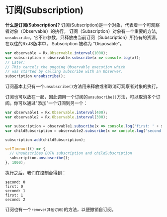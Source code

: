 # 订阅(Subscription)

**什么是订阅(Subscription)?** 订阅(Subscription)是一个对象，代表着一个可观察者对象（Observable）的执行。 订阅（Subscription）对象有一个重要的方法, `unsubscribe`。它不带参数，只释放由当前订阅（Subscription）所持有的资源。 在以往的RxJS版本中， Subscription 被称为 "Disposable"。

```js
var observable = Rx.Observable.interval(1000);
var subscription = observable.subscribe(x => console.log(x));
// Later:
// This cancels the ongoing Observable execution which
// was started by calling subscribe with an Observer.
subscription.unsubscribe(); 
```

<span class="informal">订阅基本上只有一个`unsubscribe()`方法用来释放或者取消可观察者对象的执行。</span>

订阅也可以放在一起，因此调用一个订阅的`unsubscribe()`方法，可以取消多个订阅。你可以通过"添加"一个订阅到另一个：


```js
var observable1 = Rx.Observable.interval(400);
var observable2 = Rx.Observable.interval(300);

var subscription = observable1.subscribe(x => console.log('first: ' + x));
var childSubscription = observable2.subscribe(x => console.log('second: ' + x));

subscription.add(childSubscription);

setTimeout(() => {
  // Unsubscribes BOTH subscription and childSubscription
  subscription.unsubscribe();
}, 1000);
```

执行之后，我们在控制台得到：

```none
second: 0
first: 0
second: 1
first: 1
second: 2
```

订阅也有一个`remove(其他订阅)`的方法，以便撤销自订阅。
